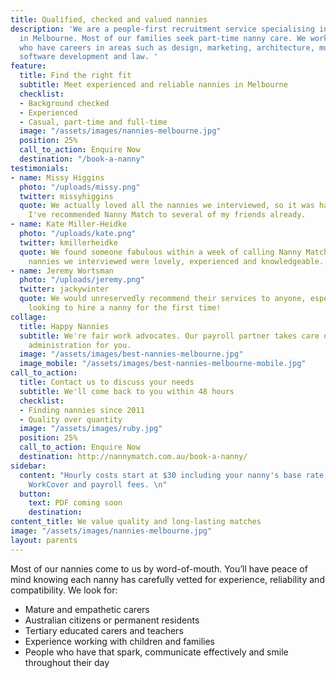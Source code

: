 ```yaml
---
title: Qualified, checked and valued nannies
description: 'We are a people-first recruitment service specialising in flexible childcare
  in Melbourne. Most of our families seek part-time nanny care. We work with parents
  who have careers in areas such as design, marketing, architecture, music, finance,
  software development and law. '
feature:
  title: Find the right fit
  subtitle: Meet experienced and reliable nannies in Melbourne
  checklist:
  - Background checked
  - Experienced
  - Casual, part-time and full-time
  image: "/assets/images/nannies-melbourne.jpg"
  position: 25%
  call_to_action: Enquire Now
  destination: "/book-a-nanny"
testimonials:
- name: Missy Higgins
  photo: "/uploads/missy.png"
  twitter: missyhiggins
  quote: We actually loved all the nannies we interviewed, so it was hard to choose!
    I've recommended Nanny Match to several of my friends already.
- name: Kate Miller-Heidke
  photo: "/uploads/kate.png"
  twitter: kmillerheidke
  quote: We found someone fabulous within a week of calling Nanny Match. All of the
    nannies we interviewed were lovely, experienced and knowledgeable.
- name: Jeremy Wortsman
  photo: "/uploads/jeremy.png"
  twitter: jackywinter
  quote: We would unreservedly recommend their services to anyone, especially those
    looking to hire a nanny for the first time!
collage:
  title: Happy Nannies
  subtitle: We're fair work advocates. Our payroll partner takes care of all the employment
    administration for you.
  image: "/assets/images/best-nannies-melbourne.jpg"
  image_mobile: "/assets/images/best-nannies-melbourne-mobile.jpg"
call_to_action:
  title: Contact us to discuss your needs
  subtitle: We'll come back to you within 48 hours
  checklist:
  - Finding nannies since 2011
  - Quality over quantity
  image: "/assets/images/ruby.jpg"
  position: 25%
  call_to_action: Enquire Now
  destination: http://nannymatch.com.au/book-a-nanny/
sidebar:
  content: "Hourly costs start at $30 including your nanny's base rate, superannuation,
    WorkCover and payroll fees. \n"
  button:
    text: PDF coming soon
    destination: 
content_title: We value quality and long-lasting matches
image: "/assets/images/nannies-melbourne.jpg"
layout: parents
---
```


Most of our nannies come to us by word-of-mouth. You’ll have peace of mind knowing each nanny has  carefully vetted for experience, reliability and compatibility. We look for:
- Mature and empathetic carers
- Australian citizens or permanent residents
- Tertiary educated carers and teachers
- Experience working with children and families
- People who have that spark, communicate effectively and smile throughout their day
